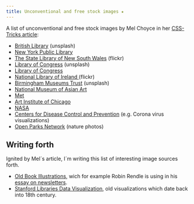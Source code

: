 ```yaml
---
title: Unconventional and free stock images ★
---
```

A list of unconventional and free stock images by Mel Choyce in her [CSS-Tricks article](https://css-tricks.com/unconventional-stock-image-sources/):
- [British Library](https://unsplash.com/@britishlibrary) (unsplash)
- [New York Public Library](https://www.nypl.org/research/collections/digital-collections/public-domain)
- [The State Library of New South Wales](https://www.flickr.com/people/statelibraryofnsw/) (flickr)
- [Library of Congress](https://unsplash.com/@libraryofcongress/) (unsplash)
- [Library of Congress](https://www.loc.gov/free-to-use/)
- [National Library of Ireland ](https://www.flickr.com/people/nlireland/) (flickr)
- [Birmingham Museums Trust](https://unsplash.com/@birminghammuseumstrust) (unsplash)
- [National Museum of Asian Art](https://collections.si.edu/search/results.htm?q=&media.CC0=true&fq=data_source%3A%22Freer+Gallery+of+Art+and+Arthur+M.+Sackler+Gallery%22)
- [Met](https://www.metmuseum.org/art/collection/search#!?showOnly=openAccess&offset=0&pageSize=0&perPage=20&searchField=All&sortBy=Relevance)
- [Art Institute of Chicago](https://www.artic.edu/collection?is_public_domain=1)
- [NASA](https://images.nasa.gov)
- [Centers for Disease Control and Prevention](https://css-tricks.com/unconventional-stock-image-sources/) (e.g. Corona virus visualizations)
- [Open Parks Network](https://openparksnetwork.org) (nature photos)

## Writing forth

Ignited by Mel´s article, I´m writing this list of interesting image sources forth.

- [Old Book Illustrations](https://www.oldbookillustrations.com), wich for example Robin Rendle is using in his [essay on newsletters](https://www.robinrendle.com/essays/newsletters).
- [Stanford Libraries Data Visualization](https://exhibits.stanford.edu/dataviz/), old visualizations which date back into 18th century.